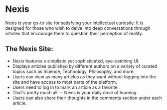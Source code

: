 # Nexis

Nexis is your go-to site for satisfying your intellectual curiosity. It is designed for those who wish to delve into deep conversations through articles that encourage them to question their perception of reality.

## The Nexis Site:

- Nexis features a simplistic yet sophisticated, eye-catching UI.
- Displays articles published by different authors on a variety of curated topics such as Science, Technology, Philosophy, and more.
- Users can view as many articles as they want without logging into the site and have access to most parts of the platform.
- Users need to log in to mark an article as a favorite.
- That's pretty much all — Nexis is your daily dose of learning.
- Users can also share their thoughts in the comments section under each article.
